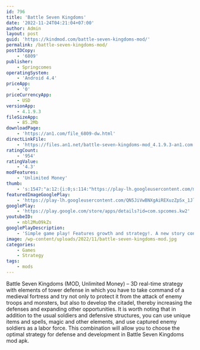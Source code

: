 ```yaml
---
id: 796
title: 'Battle Seven Kingdoms'
date: '2022-11-24T04:21:04+07:00'
author: Admin
layout: post
guid: 'https://kindmod.com/battle-seven-kingdoms-mod/'
permalink: /battle-seven-kingdoms-mod/
postIDCopy:
    - '6809'
publisher:
    - Springcomes
operatingSystem:
    - 'Android 4.4'
priceApp:
    - '0'
priceCurrencyApp:
    - USD
versionApp:
    - 4.1.9.3
fileSizeApp:
    - 85.2Mb
downloadPage:
    - 'https://an1.com/file_6809-dw.html'
directLinkFile:
    - 'https://files.an1.net/battle-seven-kingdoms-mod_4.1.9.3-an1.com.apk'
ratingCount:
    - '954'
ratingValue:
    - '4.3'
modFeatures:
    - 'Unlimited Money'
thumb:
    - 's:1547:"a:12:{i:0;s:114:"https://play-lh.googleusercontent.com/m_KEyxDJmEHKWC6OuYHKUpVvPW3j1dTO5REUgNYKz3ql5nXg4CNTTkUf4BW9VyMJxQ=w526-h296";i:1;s:116:"https://play-lh.googleusercontent.com/3T7U_MyMyyHDYOeLQrzWgYw_LdNHx5ZPtUZZ6ES6R8__V-wl4znpZochPbRy1U_kP20I=w526-h296";i:2;s:115:"https://play-lh.googleusercontent.com/rGXV6aY4l4xgp4eaZfmazGAPsP-_eojzhsuGU6nk9HoOMGNLUTdV4NkGVihpH_9pJ6Q=w526-h296";i:3;s:115:"https://play-lh.googleusercontent.com/253_Y4E4A-asvhxMWhtJGMb3ERlqhAaxdN5m5Lp-_WfhS_VtITocbsYoa_HP1f6qmrI=w526-h296";i:4;s:116:"https://play-lh.googleusercontent.com/NpD9pa_W4DgARbnux2Of9fCsyAB1ZgTVdkDh2lHba5aKa20BaCSpoP_cU-rcZb3Fwt-G=w526-h296";i:5;s:114:"https://play-lh.googleusercontent.com/u7OGBEdeu6RS_LbiSknRX7PqJnCEC3IsUCZMxIPobqdUP4h3oULzpZLg8zhwSG7mZA=w526-h296";i:6;s:115:"https://play-lh.googleusercontent.com/vcWFyklPj7qwPp1EEedp4UNRBlMClT5dmZJB9x3kwKPU5wcOYhOZNRe8y9TEV6lhhKQ=w526-h296";i:7;s:116:"https://play-lh.googleusercontent.com/vrsL0PDzieE6fwUIzTACXf8Jna7wxH_7aXBohbaqTUzPM5i29byOkQ8GgI2piETK4OEp=w526-h296";i:8;s:115:"https://play-lh.googleusercontent.com/f5-3n88X66YODuSBql3qxb-zTm8jBaz9eK_MVSZiUpyvgOVxVX4tMHMfjS7Q3r2kp7w=w526-h296";i:9;s:116:"https://play-lh.googleusercontent.com/Szn4wXxt-41APAtNuoSZrL3XOgcjrOiBFc82twQzISMVR3lHEiIrvhv8ddH8pMIm9kWt=w526-h296";i:10;s:116:"https://play-lh.googleusercontent.com/Cuq8CeWW-GU1T2unvUJxqM-K2QSFHerbH-AjS4COGBkfnnZLfZNnEZkQf8O5buJ3wW1x=w526-h296";i:11;s:114:"https://play-lh.googleusercontent.com/XKBWTbwCDtdG_Z1La3lkPYaovRwtmyr33N8skNi0NJtu3Hjo5g5ZIrlzIUYAPkniNQ=w526-h296";}";'
featuredImageGooglePlay:
    - 'https://play-lh.googleusercontent.com/QN5JiVwBNXgAiREXuzZpSx_1Jl187o_fHwxvSOp2tq5bNOQ8v1orRBktKcDEMrvXnw'
googlePlay:
    - 'https://play.google.com/store/apps/details?id=com.spcomes.kw2'
youtubeID:
    - nbl2MuO9kZs
googlePlayDescription:
    - 'Simple game play! Features growth and strategy!. A new story continued from the Kingdom Wars saga.. Various characters and stages are available'
image: /wp-content/uploads/2022/11/battle-seven-kingdoms-mod.jpg
categories:
    - Games
    - Strategy
tags:
    - mods
---
```


Battle Seven Kingdoms (MOD, Unlimited Money) – 3D real-time strategy with elements of tower defense in which you have to take command of a medieval fortress and try not only to protect it from the attack of enemy troops and monsters, but also to develop the citadel, thereby increasing the defenses and expanding other opportunities. It is worth noting that in addition to the usual soldiers and defensive structures, you can use unique items and spells, magic and other elements, and use captured enemy soldiers as a labor force. This combination will allow you to choose the optimal strategy for defense and development in Battle Seven Kingdoms mod apk.